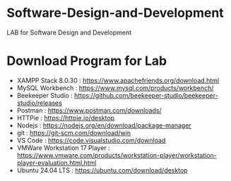 # Software-Design-and-Development
LAB for Software Design and Development

# Download Program for Lab
* XAMPP Stack 8.0.30 : https://www.apachefriends.org/download.html
* MySQL Workbench : https://www.mysql.com/products/workbench/
* Beekeeper Studio : https://github.com/beekeeper-studio/beekeeper-studio/releases
* Postman : https://www.postman.com/downloads/
* HTTPie : https://httpie.io/desktop
* Nodejs : https://nodejs.org/en/download/package-manager
* git : https://git-scm.com/download/win
* VS Code : https://code.visualstudio.com/download
* VMWare Workstation 17 Player : https://www.vmware.com/products/workstation-player/workstation-player-evaluation.html.html
* Ubuntu 24.04 LTS : https://ubuntu.com/download/desktop
